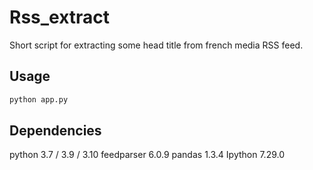 # Rss_extract

Short script for extracting some head title from french media RSS feed.

## Usage

```python
python app.py
```

## Dependencies

python 3.7 / 3.9 / 3.10
feedparser 6.0.9
pandas 1.3.4
Ipython 7.29.0